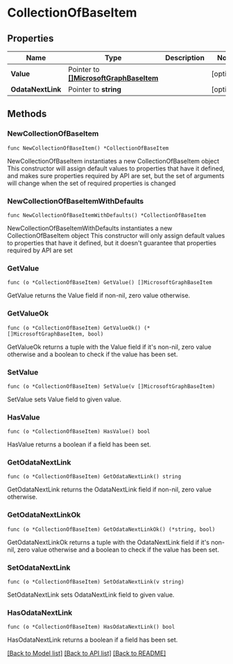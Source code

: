 # CollectionOfBaseItem

## Properties

Name | Type | Description | Notes
------------ | ------------- | ------------- | -------------
**Value** | Pointer to [**[]MicrosoftGraphBaseItem**](MicrosoftGraphBaseItem.md) |  | [optional] 
**OdataNextLink** | Pointer to **string** |  | [optional] 

## Methods

### NewCollectionOfBaseItem

`func NewCollectionOfBaseItem() *CollectionOfBaseItem`

NewCollectionOfBaseItem instantiates a new CollectionOfBaseItem object
This constructor will assign default values to properties that have it defined,
and makes sure properties required by API are set, but the set of arguments
will change when the set of required properties is changed

### NewCollectionOfBaseItemWithDefaults

`func NewCollectionOfBaseItemWithDefaults() *CollectionOfBaseItem`

NewCollectionOfBaseItemWithDefaults instantiates a new CollectionOfBaseItem object
This constructor will only assign default values to properties that have it defined,
but it doesn't guarantee that properties required by API are set

### GetValue

`func (o *CollectionOfBaseItem) GetValue() []MicrosoftGraphBaseItem`

GetValue returns the Value field if non-nil, zero value otherwise.

### GetValueOk

`func (o *CollectionOfBaseItem) GetValueOk() (*[]MicrosoftGraphBaseItem, bool)`

GetValueOk returns a tuple with the Value field if it's non-nil, zero value otherwise
and a boolean to check if the value has been set.

### SetValue

`func (o *CollectionOfBaseItem) SetValue(v []MicrosoftGraphBaseItem)`

SetValue sets Value field to given value.

### HasValue

`func (o *CollectionOfBaseItem) HasValue() bool`

HasValue returns a boolean if a field has been set.

### GetOdataNextLink

`func (o *CollectionOfBaseItem) GetOdataNextLink() string`

GetOdataNextLink returns the OdataNextLink field if non-nil, zero value otherwise.

### GetOdataNextLinkOk

`func (o *CollectionOfBaseItem) GetOdataNextLinkOk() (*string, bool)`

GetOdataNextLinkOk returns a tuple with the OdataNextLink field if it's non-nil, zero value otherwise
and a boolean to check if the value has been set.

### SetOdataNextLink

`func (o *CollectionOfBaseItem) SetOdataNextLink(v string)`

SetOdataNextLink sets OdataNextLink field to given value.

### HasOdataNextLink

`func (o *CollectionOfBaseItem) HasOdataNextLink() bool`

HasOdataNextLink returns a boolean if a field has been set.


[[Back to Model list]](../README.md#documentation-for-models) [[Back to API list]](../README.md#documentation-for-api-endpoints) [[Back to README]](../README.md)


